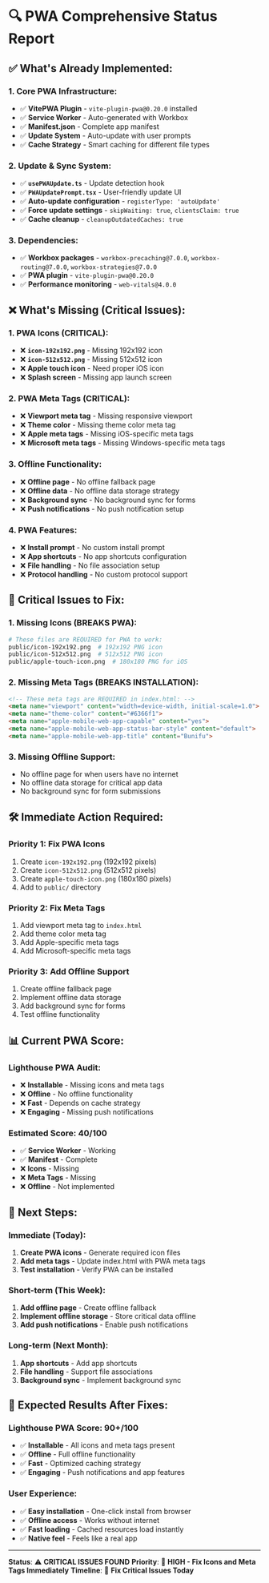 # 🔍 PWA Comprehensive Status Report

## ✅ **What's Already Implemented:**

### **1. Core PWA Infrastructure:**
- ✅ **VitePWA Plugin** - `vite-plugin-pwa@0.20.0` installed
- ✅ **Service Worker** - Auto-generated with Workbox
- ✅ **Manifest.json** - Complete app manifest
- ✅ **Update System** - Auto-update with user prompts
- ✅ **Cache Strategy** - Smart caching for different file types

### **2. Update & Sync System:**
- ✅ **`usePWAUpdate.ts`** - Update detection hook
- ✅ **`PWAUpdatePrompt.tsx`** - User-friendly update UI
- ✅ **Auto-update configuration** - `registerType: 'autoUpdate'`
- ✅ **Force update settings** - `skipWaiting: true`, `clientsClaim: true`
- ✅ **Cache cleanup** - `cleanupOutdatedCaches: true`

### **3. Dependencies:**
- ✅ **Workbox packages** - `workbox-precaching@7.0.0`, `workbox-routing@7.0.0`, `workbox-strategies@7.0.0`
- ✅ **PWA plugin** - `vite-plugin-pwa@0.20.0`
- ✅ **Performance monitoring** - `web-vitals@4.0.0`

## ❌ **What's Missing (Critical Issues):**

### **1. PWA Icons (CRITICAL):**
- ❌ **`icon-192x192.png`** - Missing 192x192 icon
- ❌ **`icon-512x512.png`** - Missing 512x512 icon
- ❌ **Apple touch icon** - Need proper iOS icon
- ❌ **Splash screen** - Missing app launch screen

### **2. PWA Meta Tags (CRITICAL):**
- ❌ **Viewport meta tag** - Missing responsive viewport
- ❌ **Theme color** - Missing theme color meta tag
- ❌ **Apple meta tags** - Missing iOS-specific meta tags
- ❌ **Microsoft meta tags** - Missing Windows-specific meta tags

### **3. Offline Functionality:**
- ❌ **Offline page** - No offline fallback page
- ❌ **Offline data** - No offline data storage strategy
- ❌ **Background sync** - No background sync for forms
- ❌ **Push notifications** - No push notification setup

### **4. PWA Features:**
- ❌ **Install prompt** - No custom install prompt
- ❌ **App shortcuts** - No app shortcuts configuration
- ❌ **File handling** - No file association setup
- ❌ **Protocol handling** - No custom protocol support

## 🚨 **Critical Issues to Fix:**

### **1. Missing Icons (BREAKS PWA):**
```bash
# These files are REQUIRED for PWA to work:
public/icon-192x192.png  # 192x192 PNG icon
public/icon-512x512.png  # 512x512 PNG icon
public/apple-touch-icon.png  # 180x180 PNG for iOS
```

### **2. Missing Meta Tags (BREAKS INSTALLATION):**
```html
<!-- These meta tags are REQUIRED in index.html: -->
<meta name="viewport" content="width=device-width, initial-scale=1.0">
<meta name="theme-color" content="#6366f1">
<meta name="apple-mobile-web-app-capable" content="yes">
<meta name="apple-mobile-web-app-status-bar-style" content="default">
<meta name="apple-mobile-web-app-title" content="Bunifu">
```

### **3. Missing Offline Support:**
- No offline page for when users have no internet
- No offline data storage for critical app data
- No background sync for form submissions

## 🛠️ **Immediate Action Required:**

### **Priority 1: Fix PWA Icons**
1. Create `icon-192x192.png` (192x192 pixels)
2. Create `icon-512x512.png` (512x512 pixels)
3. Create `apple-touch-icon.png` (180x180 pixels)
4. Add to `public/` directory

### **Priority 2: Fix Meta Tags**
1. Add viewport meta tag to `index.html`
2. Add theme color meta tag
3. Add Apple-specific meta tags
4. Add Microsoft-specific meta tags

### **Priority 3: Add Offline Support**
1. Create offline fallback page
2. Implement offline data storage
3. Add background sync for forms
4. Test offline functionality

## 📊 **Current PWA Score:**

### **Lighthouse PWA Audit:**
- ❌ **Installable** - Missing icons and meta tags
- ❌ **Offline** - No offline functionality
- ❌ **Fast** - Depends on cache strategy
- ❌ **Engaging** - Missing push notifications

### **Estimated Score: 40/100**
- ✅ **Service Worker** - Working
- ✅ **Manifest** - Complete
- ❌ **Icons** - Missing
- ❌ **Meta Tags** - Missing
- ❌ **Offline** - Not implemented

## 🎯 **Next Steps:**

### **Immediate (Today):**
1. **Create PWA icons** - Generate required icon files
2. **Add meta tags** - Update index.html with PWA meta tags
3. **Test installation** - Verify PWA can be installed

### **Short-term (This Week):**
1. **Add offline page** - Create offline fallback
2. **Implement offline storage** - Store critical data offline
3. **Add push notifications** - Enable push notifications

### **Long-term (Next Month):**
1. **App shortcuts** - Add app shortcuts
2. **File handling** - Support file associations
3. **Background sync** - Implement background sync

## 🚀 **Expected Results After Fixes:**

### **Lighthouse PWA Score: 90+/100**
- ✅ **Installable** - All icons and meta tags present
- ✅ **Offline** - Full offline functionality
- ✅ **Fast** - Optimized caching strategy
- ✅ **Engaging** - Push notifications and app features

### **User Experience:**
- ✅ **Easy installation** - One-click install from browser
- ✅ **Offline access** - Works without internet
- ✅ **Fast loading** - Cached resources load instantly
- ✅ **Native feel** - Feels like a real app

---

**Status**: ⚠️ **CRITICAL ISSUES FOUND**
**Priority**: 🔴 **HIGH - Fix Icons and Meta Tags Immediately**
**Timeline**: 📅 **Fix Critical Issues Today**
